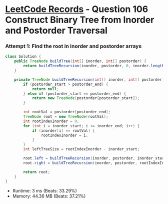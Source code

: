 # [LeetCode Records](../README.md) - Question 106 Construct Binary Tree from Inorder and Postorder Traversal

### Attempt 1: Find the root in inorder and postorder arrays
```java
class Solution {
    public TreeNode buildTree(int[] inorder, int[] postorder) {
        return buildTreeRecursion(inorder, postorder, 0, inorder.length - 1, 0, inorder.length - 1);
    }

    private TreeNode buildTreeRecursion(int[] inorder, int[] postorder, int inorder_start, int inorder_end, int postorder_start, int postorder_end) {
        if (postorder_start > postorder_end) {
            return null;
        } else if (postorder_start == postorder_end) {
            return new TreeNode(postorder[postorder_start]);
        }

        int rootVal = postorder[postorder_end];
        TreeNode root = new TreeNode(rootVal);
        int rootIndexInorder = 0;
        for (int i = inorder_start; i <= inorder_end; i++) {
            if (inorder[i] == rootVal) {
                rootIndexInorder = i;
            }
        }
        int leftTreeSize = rootIndexInorder - inorder_start;

        root.left = buildTreeRecursion(inorder, postorder, inorder_start, rootIndexInorder - 1, postorder_start, postorder_start + leftTreeSize - 1);
        root.right = buildTreeRecursion(inorder, postorder, rootIndexInorder + 1, inorder_end, postorder_start + leftTreeSize, postorder_end - 1);

        return root;
    }
}
```
- Runtime: 3 ms (Beats: 33.29%)
- Memory: 44.36 MB (Beats: 37.21%)

<br>
